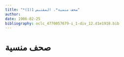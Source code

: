 ```yaml
---
title: "*صحف منسية*. المقتبس 1(1)"
author: 
date: 1906-02-25
bibliography: oclc_4770057679-i_1-div_12.d1e1918.bib
---
```




#  صحف منسية 

